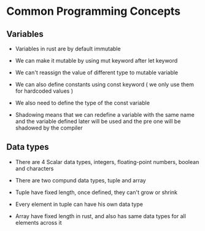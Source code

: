 # Common Programming Concepts

## Variables

- Variables in rust are by default immutable

- We can make it mutable by using mut keyword after let keyword

- We can't reassign the value of different type to mutable variable

- We can also define constants using const keyword ( we only use them for hardcoded values )

- We also need to define the type of the const variable

- Shadowing means that we can redefine a variable with the same name and the variable defined later will be used and the pre one will be shadowed by the compiler

## Data types

- There are 4 Scalar data types, integers, floating-point numbers, boolean and characters

- There are two compund data types, tuple and array

- Tuple have fixed length, once defined, they can't grow or shrink

- Every element in tuple can have his own data type

- Array have fixed length in rust, and also has same data types for all elements across it

